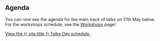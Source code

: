 ---
---

## Agenda 
You can now see the agenda for the main track of talks on 17th May below. For the workshops schedule, see the [Workshops](Workshops) page!

<a id="sched-embed" href="https://{{ site.sched }}/2023-05-17/overview" data-sched-sidebar="no">View the {{ site.title }} Talks Day schedule.</a><script type="text/javascript" src="https://{{ site.sched }}/js/embed.js"></script>
